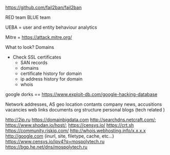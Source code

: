 https://github.com/fail2ban/fail2ban

RED team BLUE team

UEBA = user and entity behaviour analytics

Mitre = https://attack.mitre.org/


What to look?
Domains
- Check SSL certificates
  - SAN records
  - domains
  - certificate history for domain
  - ip address history for domain
  - whois

google dorks == https://www.exploit-db.com/google-hacking-database



Network addresses, AS
geo location
contants
company news,  accusitions
vacancies
web links
documents
org structure
personal blogs (tech related )


http://2ip.ru
https://domainbigdata.com
http://searchdns.netcraft.com/;
https://www.shodan.io/host/;
https://censys.io/
https://crt.sh
https://community.riskiq.com/
http://whois.webhosting.info/x.x.x.x
http://google.com (inurl, site, filetype, cache, etc...)
https://www.censys.io/ipv4?q=mospolytech.ru
https://bgp.he.net/dns/mospolytech.ru